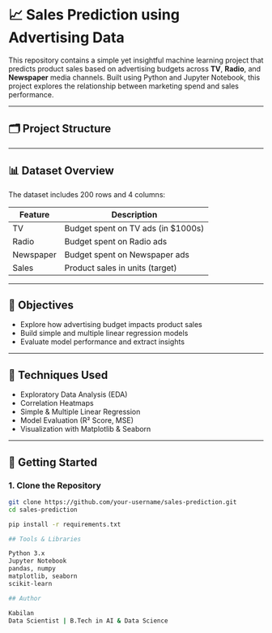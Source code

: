 
# 📈 Sales Prediction using Advertising Data

This repository contains a simple yet insightful machine learning project that predicts product sales based on advertising budgets across **TV**, **Radio**, and **Newspaper** media channels. Built using Python and Jupyter Notebook, this project explores the relationship between marketing spend and sales performance.

---

## 🗂 Project Structure


---

## 📊 Dataset Overview

The dataset includes 200 rows and 4 columns:

| Feature     | Description                          |
|-------------|--------------------------------------|
| TV          | Budget spent on TV ads (in $1000s)   |
| Radio       | Budget spent on Radio ads            |
| Newspaper   | Budget spent on Newspaper ads        |
| Sales       | Product sales in units (target)      |

---

## 🧠 Objectives

- Explore how advertising budget impacts product sales
- Build simple and multiple linear regression models
- Evaluate model performance and extract insights

---

## 🧪 Techniques Used

- Exploratory Data Analysis (EDA)
- Correlation Heatmaps
- Simple & Multiple Linear Regression
- Model Evaluation (R² Score, MSE)
- Visualization with Matplotlib & Seaborn

---

## 🚀 Getting Started

### 1. Clone the Repository

```bash
git clone https://github.com/your-username/sales-prediction.git
cd sales-prediction

pip install -r requirements.txt

## Tools & Libraries

Python 3.x
Jupyter Notebook
pandas, numpy
matplotlib, seaborn
scikit-learn

## Author

Kabilan
Data Scientist | B.Tech in AI & Data Science
